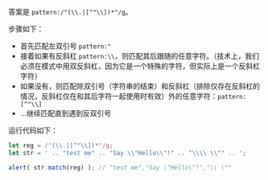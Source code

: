 答案是 `pattern:/"(\\.|[^"\\])*"/g`。

步骤如下：

- 首先匹配左双引号 `pattern:"`
- 接着如果有反斜杠 `pattern:\\`，则匹配其后跟随的任意字符。（技术上，我们必须在模式中用双反斜杠，因为它是一个特殊的字符，但实际上是一个反斜杠字符）
- 如果没有，则匹配除双引号（字符串的结束）和反斜杠（排除仅存在反斜杠的情况，反斜杠仅在和其后字符一起使用时有效）外的任意字符：`pattern:[^"\\]`
- ...继续匹配直到遇到反双引号

运行代码如下：

```js run
let reg = /"(\\.|[^"\\])*"/g;
let str = ' .. "test me" .. "Say \\"Hello\\"!" .. "\\\\ \\"" .. ';

alert( str.match(reg) ); // "test me","Say \"Hello\"!","\\ \""
```
